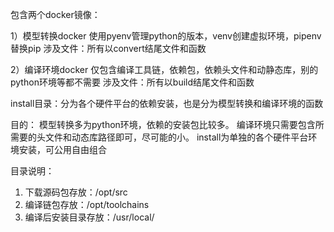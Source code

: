 包含两个docker镜像：

1）模型转换docker
使用pyenv管理python的版本，venv创建虚拟环境，pipenv替换pip
涉及文件：所有以convert结尾文件和函数

2）编译环境docker
仅包含编译工具链，依赖包，依赖头文件和动静态库，别的python环境等都不需要
涉及文件：所有以build结尾文件和函数


install目录：分为各个硬件平台的依赖安装，也是分为模型转换和编译环境的函数

目的：
模型转换多为python环境，依赖的安装包比较多。
编译环境只需要包含所需要的头文件和动态库路径即可，尽可能的小。
install为单独的各个硬件平台环境安装，可公用自由组合

目录说明：
1. 下载源码包存放：/opt/src
2. 编译链包存放：/opt/toolchains
3. 编译后安装目录存放：/usr/local/